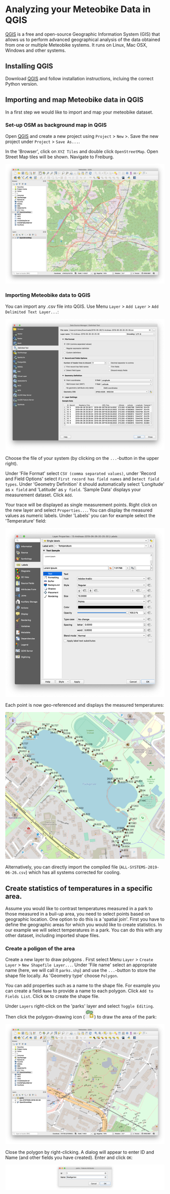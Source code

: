 # Analyzing your Meteobike Data in QGIS

[QGIS](https://qgis.org) is a free and open-source Geographic Information System (GIS) that allows us to perform advanced geographical analysis of the data obtained from one or multiple Meteobike systems. It runs on Linux, Mac OSX, Windows and other systems. 

## Installing QGIS

Download [QGIS](https://qgis.org) and follow installation instructions, incluing the correct Python version.

## Importing and map Meteobike data in QGIS

In a first step we would like to import and map your meteobike dataset.

### Set-up OSM as background map in QGIS

Open [QGIS](https://qgis.org) and create a new project using `Project` > `New` >. Save the new project under `Project` > `Save As...`. 

In the 'Browser', click on `XYZ Tiles` and double click `OpenStreetMap`. Open Street Map tiles will be shown. Navigate to Freiburg.

![Images/QGIS_OSMFull.png](Images/QGIS_OSMFull.png)

### Importing Meteobike data to QGIS

You can import any .csv file into QGIS. Use Menu `Layer` > `Add Layer` > `Add Delimited Text Layer...`:

![Images/QGIS_CSVImport.png](Images/QGIS_CSVImport.png)

Choose the file of your system (by clicking on the `...`-button in the upper right). 

 Under 'File Format' select `CSV (comma separated values)`, under 'Record and Field Options' select `First record has field names` and `Detect field types`. Under 'Geometry Definition' it should automatically select 'Longitude' as `x field` and 'Latitude' as `y field`. 'Sample Data' displays your measurement dataset. Click `Add`.

Your trace will be displayed as single measurement points. Right click on the new layer and select `Properties...`. You can display the measured values as numeric labels. Under 'Labels' you can for example select the 'Temperature' field:

![Images/QGIS_LayerOptions.png](Images/QGIS_LayerOptions.png)

Each point is now geo-referenced and displays the measured temperatures:

![Images/QGIS_Labels.png](Images/QGIS_Labels.png)

Alternatively, you can directly import the compiled file (`ALL-SYSTEMS-2019-06-26.csv`) which has all systems corrected for cooling.

## Create statistics of temperatures in a specific area.

Assume you would like to contrast temperatures measured in a park to those measured in a buil-up area, you need to select points based on geographic location. One option to do this is a 'spatial join'. First you have to define the geographic areas for which you would like to create statistics. In our example we will select temperatures in a park. You can do this with any other dataset, including imported shape files.

### Create a poligon of the area

Create a new layer to draw polygons . First select Menu `Layer` > `Create Layer` > `New Shapefile Layer...`. Under 'File name' select an appropriate name (here, we will call it `parks.shp`) and use the `...`-button to store the shape file locally. As 'Geometry type' choose `Polygon`.

You can add properties such as a name to the shape file. For example you can create a field `Name` to provide a name to each polygon. Click `Add to Fields List`. Click `OK` to create the shape file.

Under `Layers` right-click on the 'parks' layer and select `Toggle Editing`. Then click the polygon-drawing icon (![Images/QGIS_Polygon.png](Images/QGIS_Polygon.png)) to draw the area of the park:

![Images/QGIS_DrawPolygon.png](Images/QGIS_DrawPolygon.png)

 Close the polygon by right-clicking. A dialog will appear to enter ID and Name (and other fields you have created). Enter and click `OK`:

![Images/QGIS_PolygonDialog.png](Images/QGIS_PolygonDialog.png)



